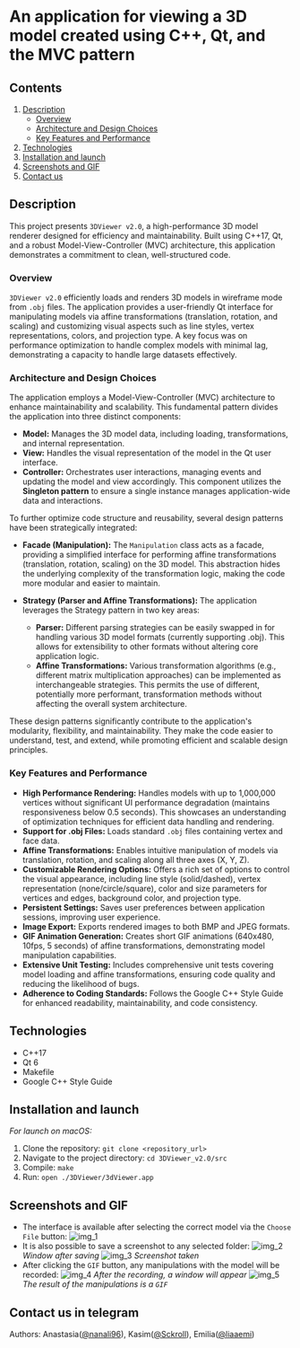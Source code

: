 # An application for viewing a 3D model created using C++, Qt, and the MVC pattern

## Contents

1. [Description](#description)
    - [Overview](#overview)
    - [Architecture and Design Choices](#architecture-and-design-choices)
    - [Key Features and Performance](#key-features-and-performance)
2. [Technologies](#technologies)
3. [Installation and launch](#installation-and-launch)
4. [Screenshots and GIF](#screenshots-and-gif)
5. [Contact us](#contact-us-in-telegram)

## Description

This project presents `3DViewer v2.0`, a high-performance 3D model renderer designed for efficiency and maintainability.  Built using C++17, Qt, and a robust Model-View-Controller (MVC) architecture, this application demonstrates a commitment to clean, well-structured code.

### Overview

`3DViewer v2.0` efficiently loads and renders 3D models in wireframe mode from `.obj` files.  The application provides a user-friendly Qt interface for manipulating models via affine transformations (translation, rotation, and scaling) and customizing visual aspects such as line styles, vertex representations, colors, and projection type.  A key focus was on performance optimization to handle complex models with minimal lag, demonstrating a capacity to handle large datasets effectively.

### Architecture and Design Choices

The application employs a Model-View-Controller (MVC) architecture to enhance maintainability and scalability. This fundamental pattern divides the application into three distinct components:

- **Model:**  Manages the 3D model data, including loading, transformations, and internal representation.
- **View:**  Handles the visual representation of the model in the Qt user interface.
- **Controller:**  Orchestrates user interactions, managing events and updating the model and view accordingly.  This component utilizes the **Singleton pattern** to ensure a single instance manages application-wide data and interactions.

To further optimize code structure and reusability, several design patterns have been strategically integrated:

- **Facade (Manipulation):** The `Manipulation` class acts as a facade, providing a simplified interface for performing affine transformations (translation, rotation, scaling) on the 3D model. This abstraction hides the underlying complexity of the transformation logic, making the code more modular and easier to maintain.

- **Strategy (Parser and Affine Transformations):** The application leverages the Strategy pattern in two key areas:
  - **Parser:** Different parsing strategies can be easily swapped in for handling various 3D model formats (currently supporting .obj).  This allows for extensibility to other formats without altering core application logic.
  - **Affine Transformations:**  Various transformation algorithms (e.g., different matrix multiplication approaches) can be implemented as interchangeable strategies. This permits the use of different, potentially more performant, transformation methods without affecting the overall system architecture.

These design patterns significantly contribute to the application's modularity, flexibility, and maintainability.  They make the code easier to understand, test, and extend, while promoting efficient and scalable design principles.

### Key Features and Performance

- **High Performance Rendering:**  Handles models with up to 1,000,000 vertices without significant UI performance degradation (maintains responsiveness below 0.5 seconds). This showcases an understanding of optimization techniques for efficient data handling and rendering.
- **Support for .obj Files:**  Loads standard `.obj` files containing vertex and face data.
- **Affine Transformations:**  Enables intuitive manipulation of models via translation, rotation, and scaling along all three axes (X, Y, Z).
- **Customizable Rendering Options:** Offers a rich set of options to control the visual appearance, including line style (solid/dashed), vertex representation (none/circle/square), color and size parameters for vertices and edges, background color, and projection type.
- **Persistent Settings:**  Saves user preferences between application sessions, improving user experience.
- **Image Export:**  Exports rendered images to both BMP and JPEG formats.
- **GIF Animation Generation:** Creates short GIF animations (640x480, 10fps, 5 seconds) of affine transformations, demonstrating model manipulation capabilities.
- **Extensive Unit Testing:**  Includes comprehensive unit tests covering model loading and affine transformations, ensuring code quality and reducing the likelihood of bugs.
- **Adherence to Coding Standards:** Follows the Google C++ Style Guide for enhanced readability, maintainability, and code consistency.

## Technologies

- C++17
- Qt 6
- Makefile
- Google C++ Style Guide

## Installation and launch

*For launch on macOS:*

1. Clone the repository: `git clone <repository_url>`
2. Navigate to the project directory: `cd 3DViewer_v2.0/src`
3. Compile: `make`
4. Run: `open ./3DViewer/3dViewer.app`

## Screenshots and GIF

- The interface is available after selecting the correct model via the `Choose File` button:
  ![img_1][img_1]
- It is also possible to save a screenshot to any selected folder:
  ![img_2][img_2]
  *Window after saving*
  ![img_3][img_3]
  *Screenshot taken*
- After clicking the `GIF` button, any manipulations with the model will be recorded:
  ![img_4][img_4]
  *After the recording, a window will appear*
  ![img_5][img_5]
  *The result of the manipulations is a `GIF`*

[img_1]: images/img_1.png
[img_2]: images/img_2.png
[img_3]: images/cubecarcas.jpg
[img_4]: images/img_3.png
[img_5]: images/cubecarcas.gif

## Contact us in telegram

Authors: Anastasia([@nanali96](https://t.me/nanali96)), Kasim([@Sckroll](https://t.me/Sckroll)), Emilia([@liaaemi](https://t.me/liaaemi))
